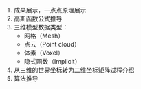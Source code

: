1. 成果展示，一点点原理展示
2. 高斯函数公式推导
3. 三维模型数据类型：	
	- 网格（Mesh）
	- 点云（Point cloud）
	- 体素（Voxel）
	- 隐式函数（Implicit）  
4. 从三维的世界坐标转为二维坐标矩阵过程介绍
5. 算法推导